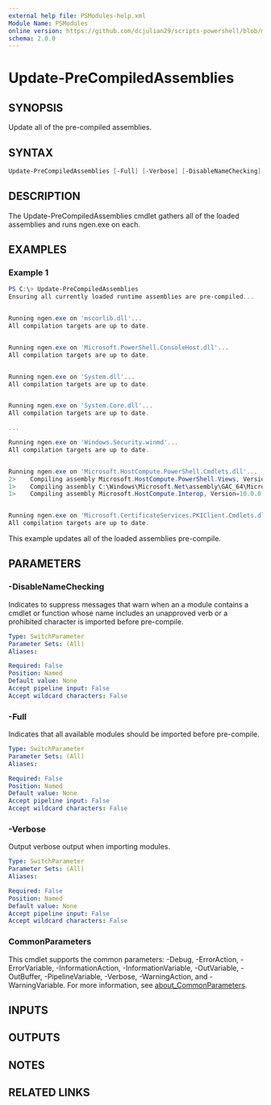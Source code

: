 ```yaml
---
external help file: PSModules-help.xml
Module Name: PSModules
online version: https://github.com/dcjulian29/scripts-powershell/blob/main/Modules/PSModules/docs/Update-PreCompiledAssemblies.md
schema: 2.0.0
---
```


# Update-PreCompiledAssemblies

## SYNOPSIS

Update all of the pre-compiled assemblies.

## SYNTAX

```powershell
Update-PreCompiledAssemblies [-Full] [-Verbose] [-DisableNameChecking] [<CommonParameters>]
```

## DESCRIPTION

The Update-PreCompiledAssemblies cmdlet gathers all of the loaded assemblies and runs ngen.exe on each.

## EXAMPLES

### Example 1

```powershell
PS C:\> Update-PreCompiledAssemblies
Ensuring all currently loaded runtime assemblies are pre-compiled...


Running ngen.exe on 'mscorlib.dll'...
All compilation targets are up to date.


Running ngen.exe on 'Microsoft.PowerShell.ConsoleHost.dll'...
All compilation targets are up to date.


Running ngen.exe on 'System.dll'...
All compilation targets are up to date.


Running ngen.exe on 'System.Core.dll'...
All compilation targets are up to date.

...

Running ngen.exe on 'Windows.Security.winmd'...
All compilation targets are up to date.


Running ngen.exe on 'Microsoft.HostCompute.PowerShell.Cmdlets.dll'...
2>    Compiling assembly Microsoft.HostCompute.PowerShell.Views, Version=10.0.0.0, Culture=neutral, PublicKeyToken=31bf3856ad364e35 (CLR v4.0.30319) ...
1>    Compiling assembly C:\Windows\Microsoft.Net\assembly\GAC_64\Microsoft.HostCompute.PowerShell.Cmdlets\v4.0_10.0.0.0__31bf3856ad364e35\Microsoft.HostCompute.PowerShell.Cmdlets.dll (CLR v4.0.30319) ...
1>    Compiling assembly Microsoft.HostCompute.Interop, Version=10.0.0.0, Culture=neutral, PublicKeyToken=31bf3856ad364e35 (CLR v4.0.30319) ...


Running ngen.exe on 'Microsoft.CertificateServices.PKIClient.Cmdlets.dll'...
All compilation targets are up to date.
```

This example updates all of the loaded assemblies pre-compile.

## PARAMETERS

### -DisableNameChecking

Indicates to suppress messages that warn when an a module contains a cmdlet or function whose name includes an unapproved verb or a prohibited character is imported before pre-compile.

```yaml
Type: SwitchParameter
Parameter Sets: (All)
Aliases:

Required: False
Position: Named
Default value: None
Accept pipeline input: False
Accept wildcard characters: False
```

### -Full

Indicates that all available modules should be imported before pre-compile.

```yaml
Type: SwitchParameter
Parameter Sets: (All)
Aliases:

Required: False
Position: Named
Default value: None
Accept pipeline input: False
Accept wildcard characters: False
```

### -Verbose

Output verbose output when importing modules.

```yaml
Type: SwitchParameter
Parameter Sets: (All)
Aliases:

Required: False
Position: Named
Default value: None
Accept pipeline input: False
Accept wildcard characters: False
```

### CommonParameters

This cmdlet supports the common parameters: -Debug, -ErrorAction, -ErrorVariable, -InformationAction, -InformationVariable, -OutVariable, -OutBuffer, -PipelineVariable, -Verbose, -WarningAction, and -WarningVariable. For more information, see [about_CommonParameters](http://go.microsoft.com/fwlink/?LinkID=113216).

## INPUTS

## OUTPUTS

## NOTES

## RELATED LINKS
